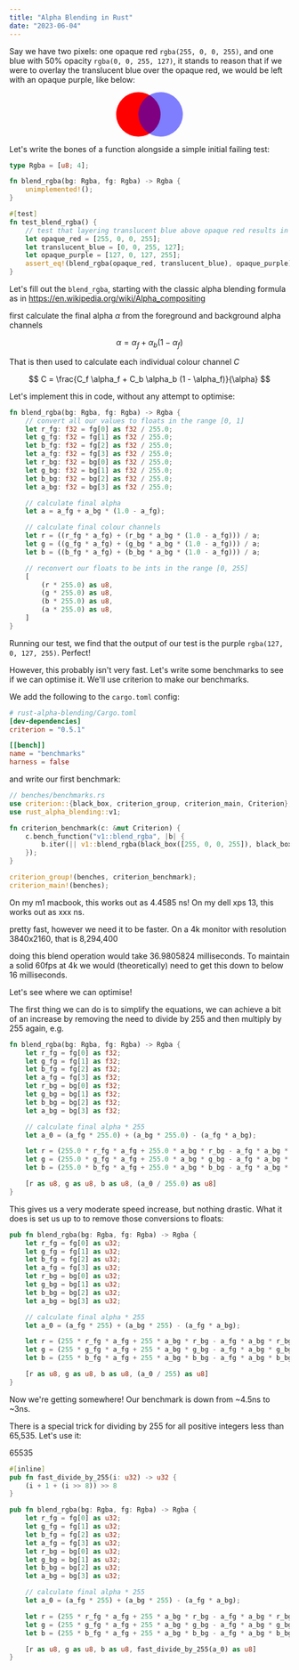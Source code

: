 ```yaml
---
title: "Alpha Blending in Rust"
date: "2023-06-04"
---
```


Say we have two pixels: one opaque red `rgba(255, 0, 0, 255)`, and one blue with 50% opacity `rgba(0, 0, 255, 127)`, it stands to reason that if we were to overlay the translucent blue over the opaque red, we would be left with an opaque purple, like below:

<div style="text-align:center;">
    <svg width="120" height="80" viewBox="0 0 120 80" fill="none" xmlns="http://www.w3.org/2000/svg">
        <circle cx="40" cy="40" r="40" fill="#FF0000"/>
        <circle cx="80" cy="40" r="40" fill="#0000FF" fill-opacity="0.5"/>
    </svg>
</div>

Let's write the bones of a function alongside a simple initial failing test:

```rust
type Rgba = [u8; 4];

fn blend_rgba(bg: Rgba, fg: Rgba) -> Rgba {
    unimplemented!();
}

#[test]
fn test_blend_rgba() {
    // test that layering translucent blue above opaque red results in opaque purple.
    let opaque_red = [255, 0, 0, 255];
    let translucent_blue = [0, 0, 255, 127];
    let opaque_purple = [127, 0, 127, 255];
    assert_eq!(blend_rgba(opaque_red, translucent_blue), opaque_purple);
}
```

Let's fill out the `blend_rgba`, starting with the classic alpha blending formula as in https://en.wikipedia.org/wiki/Alpha_compositing

first calculate the final alpha $\alpha$ from the foreground and background alpha channels

$$
\alpha = \alpha_f + \alpha_b(1 - \alpha_f)
$$

That is then used to calculate each individual colour channel $C$

$$
C = \frac{C_f \alpha_f + C_b \alpha_b (1 - \alpha_f)}{\alpha}
$$

Let's implement this in code, without any attempt to optimise:

```rust
fn blend_rgba(bg: Rgba, fg: Rgba) -> Rgba {
    // convert all our values to floats in the range [0, 1]
    let r_fg: f32 = fg[0] as f32 / 255.0;
    let g_fg: f32 = fg[1] as f32 / 255.0;
    let b_fg: f32 = fg[2] as f32 / 255.0;
    let a_fg: f32 = fg[3] as f32 / 255.0;
    let r_bg: f32 = bg[0] as f32 / 255.0;
    let g_bg: f32 = bg[1] as f32 / 255.0;
    let b_bg: f32 = bg[2] as f32 / 255.0;
    let a_bg: f32 = bg[3] as f32 / 255.0;

    // calculate final alpha
    let a = a_fg + a_bg * (1.0 - a_fg);

    // calculate final colour channels
    let r = ((r_fg * a_fg) + (r_bg * a_bg * (1.0 - a_fg))) / a;
    let g = ((g_fg * a_fg) + (g_bg * a_bg * (1.0 - a_fg))) / a;
    let b = ((b_fg * a_fg) + (b_bg * a_bg * (1.0 - a_fg))) / a;

    // reconvert our floats to be ints in the range [0, 255]
    [
        (r * 255.0) as u8,
        (g * 255.0) as u8,
        (b * 255.0) as u8,
        (a * 255.0) as u8,
    ]
}
```

Running our test, we find that the output of our test is the purple `rgba(127, 0, 127, 255)`. Perfect!

However, this probably isn't very fast. Let's write some benchmarks to see if we can optimise it. We'll use criterion to make our benchmarks.

We add the following to the `cargo.toml` config:

```toml
# rust-alpha-blending/Cargo.toml
[dev-dependencies]
criterion = "0.5.1"

[[bench]]
name = "benchmarks"
harness = false
```

and write our first benchmark:


```rust
// benches/benchmarks.rs
use criterion::{black_box, criterion_group, criterion_main, Criterion};
use rust_alpha_blending::v1;

fn criterion_benchmark(c: &mut Criterion) {
    c.bench_function("v1::blend_rgba", |b| {
        b.iter(|| v1::blend_rgba(black_box([255, 0, 0, 255]), black_box([0, 0, 255, 127])))
    });
}

criterion_group!(benches, criterion_benchmark);
criterion_main!(benches);

```

On my m1 macbook, this works out as 4.4585 ns!
On my dell xps 13, this works out as xxx ns.

pretty fast, however we need it to be faster. On a 4k monitor with resolution 3840x2160, that is 8,294,400

doing this blend operation would take 36.9805824 milliseconds. To maintain a solid 60fps at 4k we would (theoretically) need to get this down to below 16 milliseconds.

Let's see where we can optimise!


The first thing we can do is to simplify the equations, we can achieve a bit of an increase by removing the need to divide by 255 and then multiply by 255 again, e.g.

```rust
fn blend_rgba(bg: Rgba, fg: Rgba) -> Rgba {
    let r_fg = fg[0] as f32;
    let g_fg = fg[1] as f32;
    let b_fg = fg[2] as f32;
    let a_fg = fg[3] as f32;
    let r_bg = bg[0] as f32;
    let g_bg = bg[1] as f32;
    let b_bg = bg[2] as f32;
    let a_bg = bg[3] as f32;

    // calculate final alpha * 255
    let a_0 = (a_fg * 255.0) + (a_bg * 255.0) - (a_fg * a_bg);

    let r = (255.0 * r_fg * a_fg + 255.0 * a_bg * r_bg - a_fg * a_bg * r_bg) / a_0;
    let g = (255.0 * g_fg * a_fg + 255.0 * a_bg * g_bg - a_fg * a_bg * g_bg) / a_0;
    let b = (255.0 * b_fg * a_fg + 255.0 * a_bg * b_bg - a_fg * a_bg * b_bg) / a_0;

    [r as u8, g as u8, b as u8, (a_0 / 255.0) as u8]
}
```

This gives us a very moderate speed increase, but nothing drastic. What it does is set us up to to remove those conversions to floats:

```rust
pub fn blend_rgba(bg: Rgba, fg: Rgba) -> Rgba {
    let r_fg = fg[0] as u32;
    let g_fg = fg[1] as u32;
    let b_fg = fg[2] as u32;
    let a_fg = fg[3] as u32;
    let r_bg = bg[0] as u32;
    let g_bg = bg[1] as u32;
    let b_bg = bg[2] as u32;
    let a_bg = bg[3] as u32;

    // calculate final alpha * 255
    let a_0 = (a_fg * 255) + (a_bg * 255) - (a_fg * a_bg);

    let r = (255 * r_fg * a_fg + 255 * a_bg * r_bg - a_fg * a_bg * r_bg) / a_0;
    let g = (255 * g_fg * a_fg + 255 * a_bg * g_bg - a_fg * a_bg * g_bg) / a_0;
    let b = (255 * b_fg * a_fg + 255 * a_bg * b_bg - a_fg * a_bg * b_bg) / a_0;

    [r as u8, g as u8, b as u8, (a_0 / 255) as u8]
}
```

Now we're getting somewhere! Our benchmark is down from ~4.5ns to ~3ns.

There is a special trick for dividing by 255 for all positive integers less than 65,535. Let's use it:

65535


```rust
#[inline]
pub fn fast_divide_by_255(i: u32) -> u32 {
    (i + 1 + (i >> 8)) >> 8
}

pub fn blend_rgba(bg: Rgba, fg: Rgba) -> Rgba {
    let r_fg = fg[0] as u32;
    let g_fg = fg[1] as u32;
    let b_fg = fg[2] as u32;
    let a_fg = fg[3] as u32;
    let r_bg = bg[0] as u32;
    let g_bg = bg[1] as u32;
    let b_bg = bg[2] as u32;
    let a_bg = bg[3] as u32;

    // calculate final alpha * 255
    let a_0 = (a_fg * 255) + (a_bg * 255) - (a_fg * a_bg);

    let r = (255 * r_fg * a_fg + 255 * a_bg * r_bg - a_fg * a_bg * r_bg) / a_0;
    let g = (255 * g_fg * a_fg + 255 * a_bg * g_bg - a_fg * a_bg * g_bg) / a_0;
    let b = (255 * b_fg * a_fg + 255 * a_bg * b_bg - a_fg * a_bg * b_bg) / a_0;

    [r as u8, g as u8, b as u8, fast_divide_by_255(a_0) as u8]
}
```
